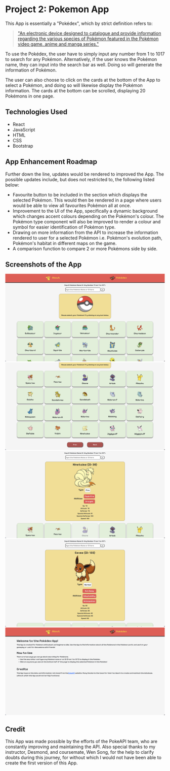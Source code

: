 # Project 2: Pokemon App
This App is essentially a "Pokédex", which by strict definition refers to:
> ["An electronic device designed to catalogue and provide information regarding the various species of Pokémon featured in the Pokémon video game, anime and manga series."](https://poke-pikachu.fandom.com/wiki/Pok%C3%A9dex)

To use the Pokédex, the user have to simply input any number from 1 to 1017 to search for any Pokémon. Alternatively, if the user knows the Pokémon name, they can input into the search bar as well. Doing so will generate the information of Pokémon.

The user can also choose to click on the cards at the bottom of the App to select a Pokémon, and doing so will likewise display the Pokémon information. The cards at the bottom can be scrolled, displaying 20 Pokémons in one page. 

## Technologies Used
- React
- JavaScript
- HTML
- CSS
- Bootstrap

## App Enhancement Roadmap
Further down the line, updates would be rendered to improved the App. The possible updates include, but does not restricted to, the following listed below:
- Favourite button to be included in the section which displays the selected Pokémon. This would then be rendered in a page where users would be able to view all favourites Pokémon all at once.
- Improvement to the UI of the App, specifically a dynamic background which changes accent colours depending on the Pokémon's colour. The Pokémon type component will also be improved to render a colour and symbol for easier identification of Pokémon type.
- Drawing on more information from the API to increase the information rendered to user for a selected Pokémon i.e. Pokémon's evolution path, Pokémon's habitat in different maps on the game.
- A comparison function to compare 2 or more Pokémons side by side.

## Screenshots of the App
![screenshot-1](Pokemon_App_Glen/screenshots/Screenshot-1.png)
![screenshot-2](Pokemon_App_Glen/screenshots/Screenshot-2.png)
![screenshot-3](Pokemon_App_Glen/screenshots/Screenshot-3.png)
![screenshot-4](Pokemon_App_Glen/screenshots/Screenshot-4.png)
![screenshot-5](Pokemon_App_Glen/screenshots/Screenshot-5.png)

## Credit
This App was made possible by the efforts of the PokeAPI team, who are constantly improving and maintaining the API. 
Also special thanks to my instructor, Desmond, and coursemate, Wen Song, for the help to clarify doubts during this journey, for without which I would not have been able to create the first version of this App. 
